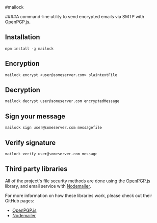 #mailock

####A command-line utility to send encrypted emails via SMTP with OpenPGP.js.

## Installation

`npm install -g mailock`

## Encryption

`mailock encrypt <user@someserver.com> plaintextFile`

## Decryption

`mailock decrypt user@someserver.com encryptedMessage`

## Sign your message

`mailock sign user@someserver.com messagefile`

## Verify signature

`mailock verify user@someserver.com message`

## Third party libraries

All of the project's file security methods are done using the [OpenPGP.js](http://openpgpjs.org) library, and email service with [Nodemailer](http://nodemailer.com/).

For more information on how these libraries work, please check out their GitHub pages:

* [OpenPGP.js](https://github.com/openpgpjs/openpgpjs)
* [Nodemailer](https://github.com/andris9/Nodemailer)
